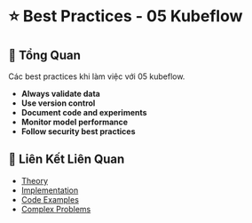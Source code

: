 # ⭐ Best Practices - 05 Kubeflow

## 🎯 Tổng Quan

Các best practices khi làm việc với 05 kubeflow.

- **Always validate data**
- **Use version control**
- **Document code and experiments**
- **Monitor model performance**
- **Follow security best practices**

## 🔗 Liên Kết Liên Quan

- [Theory](./THEORY_05_kubeflow.md)
- [Implementation](./IMPLEMENTATION_05_kubeflow.md)
- [Code Examples](./CODE_EXAMPLES_05_kubeflow.md)
- [Complex Problems](./COMPLEX_PROBLEMS.md)

